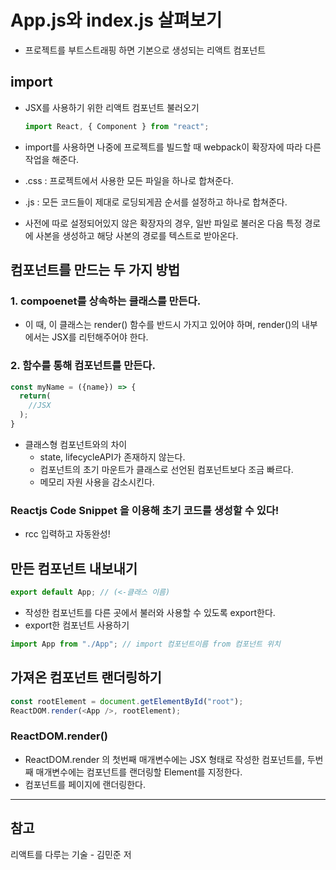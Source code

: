 # App.js와 index.js 살펴보기

- 프로젝트를 부트스트래핑 하면 기본으로 생성되는 리액트 컴포넌트

## import

- JSX를 사용하기 위한 리액트 컴포넌트 불러오기

  ```javascript
  import React, { Component } from "react";
  ```

- import를 사용하면 나중에 프로젝트를 빌드할 때 webpack이 확장자에 따라 다른 작업을 해준다.
- .css : 프로젝트에서 사용한 모든 파일을 하나로 합쳐준다.
- .js : 모든 코드들이 제대로 로딩되게끔 순서를 설정하고 하나로 합쳐준다.
- 사전에 따로 설정되어있지 않은 확장자의 경우, 일반 파일로 불러온 다음 특정 경로에 사본을 생성하고 해당 사본의 경로를 텍스트로 받아온다.

## 컴포넌트를 만드는 두 가지 방법

### 1. **compoenet를 상속하는 클래스를 만든다.**

- 이 때, 이 클래스는 render() 함수를 반드시 가지고 있어야 하며, render()의 내부에서는 JSX를 리턴해주어야 한다.

### 2. **함수를 통해 컴포넌트를 만든다.**

```javascript
const myName = ({name}) => {
  return(
    //JSX
  );
}
```

- 클래스형 컴포넌트와의 차이
  - state, lifecycleAPI가 존재하지 않는다.
  - 컴포넌트의 초기 마운트가 클래스로 선언된 컴포넌트보다 조금 빠르다.
  - 메모리 자원 사용을 감소시킨다.

### Reactjs Code Snippet 을 이용해 초기 코드를 생성할 수 있다!
  - rcc 입력하고 자동완성!

## 만든 컴포넌트 내보내기

```javascript
export default App; // (<-클래스 이름)
```

- 작성한 컴포넌트를 다른 곳에서 불러와 사용할 수 있도록 export한다.
- export한 컴포넌트 사용하기

```javascript
import App from "./App"; // import 컴포넌트이름 from 컴포넌트 위치
```

## 가져온 컴포넌트 랜더링하기

```javascript
const rootElement = document.getElementById("root");
ReactDOM.render(<App />, rootElement);
```
### ReactDOM.render()
- ReactDOM.render 의 첫번째 매개변수에는 JSX 형태로 작성한 컴포넌트를, 두번째 매개변수에는 컴포넌트를 랜더링할 Element를 지정한다.
- 컴포넌트를 페이지에 랜더링한다.

---
## 참고
리액트를 다루는 기술 - 김민준 저